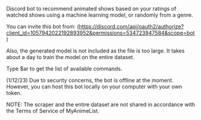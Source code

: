 Discord bot to recommend animated shows based on your ratings of watched shows using a machine learning model, or randomly from a genre.

You can invite this bot from: (https://discord.com/api/oauth2/authorize?client_id=1057942022192893952&permissions=534723947584&scope=bot)

Also, the generated model is not included as the file is too large. It takes about a day to train the model on the entire dataset.

Type $ar to get the list of available commands.

(1/12/23) Due to security concerns, the bot is offline at the moment. However, you can host this bot locally on your computer with your own token.

NOTE: The scraper and the entire dataset are not shared in accordance with the Terms of Service of MyAnimeList.
